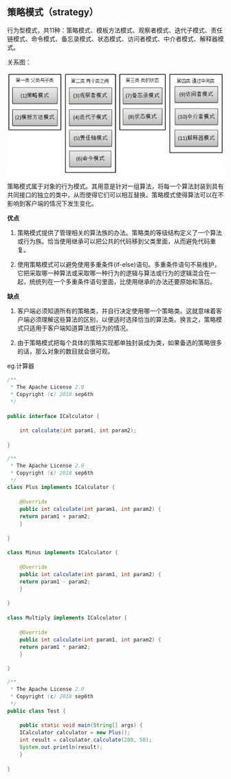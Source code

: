## 策略模式（strategy）

行为型模式，共11种：策略模式、模板方法模式、观察者模式、迭代子模式、责任链模式、命令模式、备忘录模式、状态模式、访问者模式、中介者模式、解释器模式。  

关系图：  

![](./assets/关系图2.png)   

策略模式属于对象的行为模式。其用意是针对一组算法，将每一个算法封装到具有共同接口的独立的类中，从而使得它们可以相互替换。策略模式使得算法可以在不影响到客户端的情况下发生变化。  

**优点**  

1. 策略模式提供了管理相关的算法族的办法。策略类的等级结构定义了一个算法或行为族。恰当使用继承可以把公共的代码移到父类里面，从而避免代码重复。  

2. 使用策略模式可以避免使用多重条件(if-else)语句。多重条件语句不易维护，它把采取哪一种算法或采取哪一种行为的逻辑与算法或行为的逻辑混合在一起，统统列在一个多重条件语句里面，比使用继承的办法还要原始和落后。  

**缺点**

1. 客户端必须知道所有的策略类，并自行决定使用哪一个策略类。这就意味着客户端必须理解这些算法的区别，以便适时选择恰当的算法类。换言之，策略模式只适用于客户端知道算法或行为的情况。  

2. 由于策略模式把每个具体的策略实现都单独封装成为类，如果备选的策略很多的话，那么对象的数目就会很可观。  

eg.计算器  


```java
/** 
 * The Apache License 2.0
 * Copyright (c) 2018 sep6th
 */

public interface ICalculator {
	
    int calculate(int param1, int param2);
	
}
```

```java
/** 
 * The Apache License 2.0
 * Copyright (c) 2018 sep6th
 */
class Plus implements ICalculator {

    @Override
    public int calculate(int param1, int param2) {
	return param1 + param2;
    }

}

class Minus implements ICalculator {

    @Override
    public int calculate(int param1, int param2) {
	return param1 - param2;
    }

}

class Multiply implements ICalculator {

    @Override
    public int calculate(int param1, int param2) {
	return param1 * param2;
    }

}
```

```java
/** 
 * The Apache License 2.0
 * Copyright (c) 2018 sep6th
 */
public class Test {

    public static void main(String[] args) {
	ICalculator calculator = new Plus();
	int result = calculator.calculate(200, 50);
	System.out.println(result);
    }

}
```


